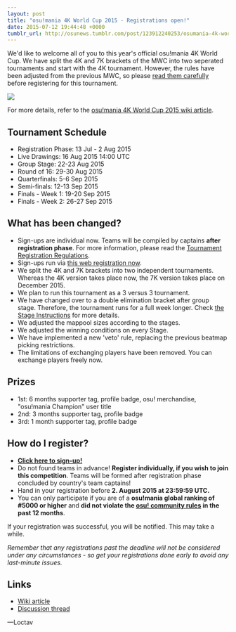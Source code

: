 ```yaml
---
layout: post
title: "osu!mania 4K World Cup 2015 - Registrations open!"
date: 2015-07-12 19:44:48 +0000
tumblr_url: http://osunews.tumblr.com/post/123912240253/osumania-4k-world-cup-2015-registrations-open
---
```


We'd like to welcome all of you to this year's official osu!mania 4K World Cup. We have split the 4K and 7K brackets of the MWC into two seperated tournaments and start with the 4K tournament. However, the rules have been adjusted from the previous MWC, so please [read them carefully](/wiki/Tournaments/MWC/2015#ruleset) before registering for this tournament.

![](/wiki/shared/news/banners/MWC_2015.png)

For more details, refer to the [osu!mania 4K World Cup 2015 wiki article](/wiki/Tournaments/MWC/2015).

## Tournament Schedule

- Registration Phase: 13 Jul - 2 Aug 2015
- Live Drawings: 16 Aug 2015 14:00 UTC
- Group Stage: 22-23 Aug 2015
- Round of 16: 29-30 Aug 2015
- Quarterfinals: 5-6 Sep 2015
- Semi-finals: 12-13 Sep 2015
- Finals - Week 1: 19-20 Sep 2015
- Finals - Week 2: 26-27 Sep 2015

## What has been changed?

- Sign-ups are individual now. Teams will be compiled by captains **after registration phase**. For more information, please read the [Tournament Registration Regulations](/wiki/Tournaments/MWC/2015#tournament-registration).
- Sign-ups run via [this web registration now](https://osu.ppy.sh/tournaments/1).
- We split the 4K and 7K brackets into two independent tournaments. Whereas the 4K version takes place now, the 7K version takes place on December 2015.
- We plan to run this tournament as a 3 versus 3 tournament.
- We have changed over to a double elimination bracket after group stage. Therefore, the tournament runs for a full week longer. Check [the Stage Instructions](/wiki/Tournaments/MWC/2015#stage-instructions) for more details.
- We adjusted the mappool sizes according to the stages.
- We adjusted the winning conditions on every Stage.
- We have implemented a new 'veto' rule, replacing the previous beatmap picking restrictions.
- The limitations of exchanging players have been removed. You can exchange players freely now.

## Prizes

- 1st: 6 months supporter tag, profile badge, osu! merchandise, "osu!mania Champion" user title
- 2nd: 3 months supporter tag, profile badge
- 3rd: 1 month supporter tag, profile badge

## How do I register?

- **[Click here to sign-up!](https://osu.ppy.sh/tournaments/1)**
- Do not found teams in advance! **Register individually, if you wish to join this competition**. Teams will be formed after registration phase concluded by country's team captains!
- Hand in your registration before **2. August 2015 at 23:59:59  UTC.**
- You can only participate if you are of a **osu!mania global ranking of #5000 or higher** and **did not violate the [osu! community rules](https://osu.ppy.sh/wiki/Rules) in the past 12 months**.

If your registration was successful, you will be notified. This may take a while.

_Remember that any registrations past the deadline will not be considered under any circumstances - so get your registrations done early to avoid any last-minute issues._

## Links

- [Wiki article](https://osu.ppy.sh/wiki/MWC_4K_2015)
- [Discussion thread](https://osu.ppy.sh/community/forums/topics/345431)

—Loctav
